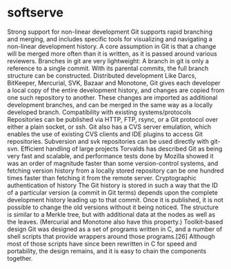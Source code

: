 softserve
=========
Strong support for non-linear development
Git supports rapid branching and merging, and includes specific tools for visualizing and navigating a non-linear development history. A core assumption in Git is that a change will be merged more often than it is written, as it is passed around various reviewers. Branches in git are very lightweight: A branch in git is only a reference to a single commit. With its parental commits, the full branch structure can be constructed.
Distributed development
Like Darcs, BitKeeper, Mercurial, SVK, Bazaar and Monotone, Git gives each developer a local copy of the entire development history, and changes are copied from one such repository to another. These changes are imported as additional development branches, and can be merged in the same way as a locally developed branch.
Compatibility with existing systems/protocols
Repositories can be published via HTTP, FTP, rsync, or a Git protocol over either a plain socket, or ssh. Git also has a CVS server emulation, which enables the use of existing CVS clients and IDE plugins to access Git repositories. Subversion and svk repositories can be used directly with git-svn.
Efficient handling of large projects
Torvalds has described Git as being very fast and scalable, and performance tests done by Mozilla showed it was an order of magnitude faster than some version-control systems, and fetching version history from a locally stored repository can be one hundred times faster than fetching it from the remote server.
Cryptographic authentication of history
The Git history is stored in such a way that the ID of a particular version (a commit in Git terms) depends upon the complete development history leading up to that commit. Once it is published, it is not possible to change the old versions without it being noticed. The structure is similar to a Merkle tree, but with additional data at the nodes as well as the leaves. (Mercurial and Monotone also have this property.)
Toolkit-based design
Git was designed as a set of programs written in C, and a number of shell scripts that provide wrappers around those programs.[26] Although most of those scripts have since been rewritten in C for speed and portability, the design remains, and it is easy to chain the components together.
